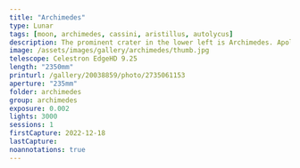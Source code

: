 ```yaml
---
title: "Archimedes"
type: Lunar
tags: [moon, archimedes, cassini, aristillus, autolycus]
description: The prominent crater in the lower left is Archimedes. Apollo 15 landed 180km away. In the upper right is Cassini. It is distinct with two prominent 'sub craters' inside.
image: /assets/images/gallery/archimedes/thumb.jpg
telescope: Celestron EdgeHD 9.25
length: "2350mm"
printurl: /gallery/20038859/photo/2735061153
aperture: "235mm"
folder: archimedes
group: archimedes
exposure: 0.002
lights: 3000
sessions: 1
firstCapture: 2022-12-18 
lastCapture:
noannotations: true
---
```

